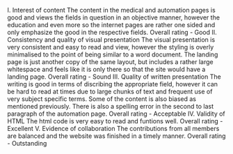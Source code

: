 I.      Interest of content
    The content in the medical and automation pages is good and views the fields in question in an objective manner,
    however the education and even more so the internet pages are rather one sided and only emphasize the good in the 
    respective fields.
        Overall rating - Good
II.     Consistency and quality of visual presentation
    The visual presentation is very consistent and easy to read and view, however the styling is overly minimalised 
    to the point of being similar to a word document. The landing page is just another copy of the same layout, but includes 
    a rather large whitespace and feels like it is only there so that the site would have a landing page.
        Overall rating - Sound
III.    Quality of written presentation 
    The writing is good in terms of discribing the appropriate field, however it can be hard to read at times due to
    large chunks of text and frequent use of very subject specific terms. Some of the content is also biased as mentioned
    previously. There is also a spelling error in the second to last paragraph of the automation page.
        Overall rating - Acceptable
IV.     Validity of HTML
    The html code is very easy to read and funtions well.
        Overall rating - Excellent
V.      Evidence of collaboration
    The contributions from all members are balanced and the website was finished in a timely manner.
        Overall rating - Outstanding
